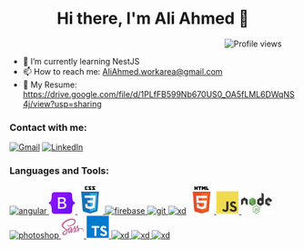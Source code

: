 # <h1 align="center">Hi there, I'm Ali Ahmed 👋 </h1> 

&nbsp;&nbsp;&nbsp;&nbsp;&nbsp;&nbsp;&nbsp;&nbsp;&nbsp;&nbsp;&nbsp;&nbsp;&nbsp;&nbsp;&nbsp;
&nbsp;&nbsp;&nbsp;&nbsp;&nbsp;&nbsp;&nbsp;&nbsp;&nbsp;&nbsp;&nbsp;&nbsp;&nbsp;&nbsp;&nbsp;
&nbsp;&nbsp;&nbsp;&nbsp;&nbsp;&nbsp;&nbsp;&nbsp;&nbsp;&nbsp;&nbsp;&nbsp;&nbsp;&nbsp;&nbsp;
&nbsp;&nbsp;&nbsp;&nbsp;&nbsp;&nbsp;&nbsp;&nbsp;&nbsp;&nbsp;&nbsp;&nbsp;&nbsp;&nbsp;&nbsp;
&nbsp;&nbsp;&nbsp;&nbsp;&nbsp;&nbsp;&nbsp;&nbsp;&nbsp;&nbsp;&nbsp;&nbsp;&nbsp;&nbsp;&nbsp;
&nbsp;&nbsp;&nbsp;&nbsp;&nbsp;&nbsp;&nbsp;&nbsp;&nbsp;&nbsp;&nbsp;&nbsp;&nbsp;&nbsp;&nbsp;
![Profile views](https://gpvc.arturio.dev/Ali-Ahmed-o)

- 🌱 I’m currently learning NestJS                       
- 📫 How to reach me: AliAhmed.workarea@gmail.com
- 📄 My Resume: https://drive.google.com/file/d/1PLfFB599Nb670US0_OA5fLML6DWqNS4j/view?usp=sharing

### Contact with me:



<p>
	<a href="mailto:AliAhmed.workarea@gmail.com"><img img src="https://img.icons8.com/color/48/000000/gmail-new.png" alt="Gmail"/></a>
	<a href="https://www.linkedin.com/in/ali-ahmed-66a8b41aa/"><img src="https://img.icons8.com/color/48/000000/linkedin.png" alt="LinkedIn"/></a>
</p>



### Languages and Tools:

<p> <a href="https://angular.io" target="_blank" rel="noreferrer"> <img src="https://angular.io/assets/images/logos/angular/angular.svg" alt="angular" width="46" height="46"/> </a>  <a href="https://getbootstrap.com" target="_blank" rel="noreferrer"> <img src="./icons/BS.png" alt="bootstrap" width="46" height="38"/> </a><a href="https://www.w3schools.com/css/" target="_blank" rel="noreferrer"> <img src="https://raw.githubusercontent.com/devicons/devicon/master/icons/css3/css3-original-wordmark.svg" alt="css3" width="45" height="49"/> </a> <a href="https://firebase.google.com/" target="_blank" rel="noreferrer"> <img src="https://www.vectorlogo.zone/logos/firebase/firebase-icon.svg" alt="firebase" width="40" height="40"/> </a> <a href="https://git-scm.com/" target="_blank" rel="noreferrer"> <img src="https://www.vectorlogo.zone/logos/git-scm/git-scm-icon.svg" alt="git" width="40" height="40"/> </a><a href="https://github.com/" target="_blank" rel="noreferrer"> <img src="https://img.icons8.com/color/48/000000/github--v1.png" alt="xd" width="40" height="40"/></a>
 <a href="https://www.w3.org/html/" target="_blank" rel="noreferrer"> <img src="https://raw.githubusercontent.com/devicons/devicon/master/icons/html5/html5-original-wordmark.svg" alt="html5" width="45" height="49"/> </a> <a href="https://developer.mozilla.org/en-US/docs/Web/JavaScript" target="_blank" rel="noreferrer"> <img src="https://raw.githubusercontent.com/devicons/devicon/master/icons/javascript/javascript-original.svg" alt="javascript" width="40" height="40"/> </a> <a href="https://nodejs.org" target="_blank" rel="noreferrer"> <img src="./icons/node.png" alt="nodejs" width="54" height="37"/> </a> <a href="https://www.photoshop.com/en" target="_blank" rel="noreferrer"> <img src="https://img.icons8.com/color/48/000000/adobe-photoshop--v1.png" alt="photoshop" width="43" height="46"/> </a> <a href="https://sass-lang.com" target="_blank" rel="noreferrer"> <img src="https://raw.githubusercontent.com/devicons/devicon/master/icons/sass/sass-original.svg" alt="sass" width="40" height="40"/> </a><a href="https://www.typescriptlang.org/" target="_blank" rel="noreferrer"> <img src="https://raw.githubusercontent.com/devicons/devicon/master/icons/typescript/typescript-original.svg" alt="typescript" width="40" height="40"/> </a> <a href="https://www.adobe.com/products/xd.html" target="_blank" rel="noreferrer"> <img src="https://cdn.worldvectorlogo.com/logos/adobe-xd.svg" alt="xd" width="40" height="40"/></a><a href="https://analytics.google.com/analytics/web/" target="_blank" rel="noreferrer"> <img src="https://img.icons8.com/external-tal-revivo-shadow-tal-revivo/24/000000/external-google-analytics-lets-you-measure-your-advertising-roi-logo-shadow-tal-revivo.png" alt="xd" width="40" height="40"/></a><a href="https://trello.com/en" target="_blank" rel="noreferrer"> <img src="https://img.icons8.com/color/48/000000/trello.png" alt="xd" width="40" height="40"/></a></p>
